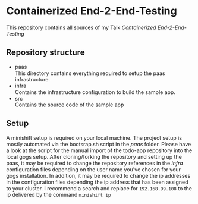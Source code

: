 # Containerized End-2-End-Testing
This repository contains all sources of my Talk *Containerized End-2-End-Testing*

## Repository structure

* paas  
  This directory contains everything required to setup the paas infrastructure.
* infra  
  Contains the infrastructure configuration to build the sample app.
* src  
  Contains the source code of the sample app
  
## Setup
A minishift setup is required on your local machine.
The project setup is mostly automated via the bootsrap.sh script in the *paas* folder.
Please have a look at the script for the manual import of the todo-app repository
into the local gogs setup. After cloning/forking the repository and setting up the paas, 
it may be required to change the repository references in the *infra* configuration files
depending on the user name you've chosen for your gogs installation.
In addition, it may be required to change the ip addresses in the configuration files
depending the ip address that has been assigned to your cluster. I recommend a search and
replace for `192.168.99.108` to the ip delivered by the command `minishift ip`